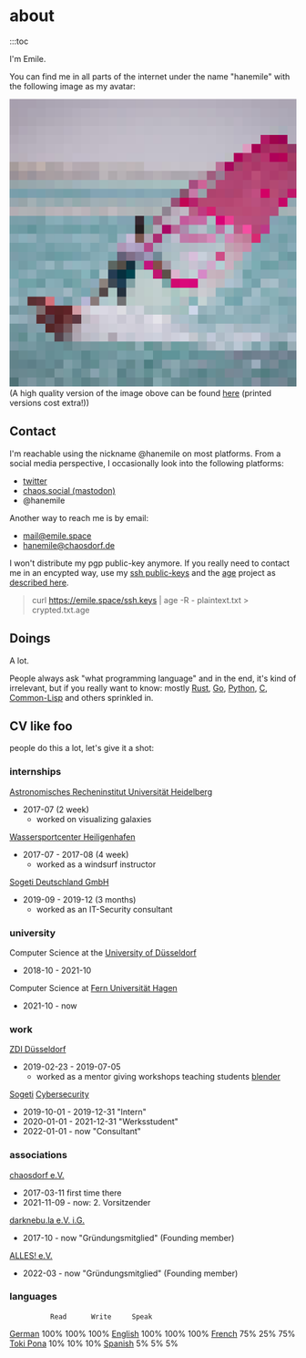 # about

:::toc

I'm Emile.

You can find me in all parts of the internet under the name "hanemile" with the following image as my avatar:

<img src="./profile_pixel.png">
(A high quality version of the image obove can be found <a href="/events/2018/05_egypt/">here</a> (printed versions cost extra!))

## Contact

I'm reachable using the nickname @hanemile on most platforms. From a social media perspective, I occasionally look into the following platforms:

- <a href="https://twitter.com/hanemile">twitter</a>
- <a href="https://chaos.social/@hanemile">chaos.social (mastodon)</a>
- @hanemile

Another way to reach me is by email:

- <a href="mailto:hanemile@emile.space">mail@emile.space</a>
- <a href="mailto:hanemile@chaosdorf.de">hanemile@chaosdorf.de</a>

I won't distribute my pgp public-key anymore. If you really need to contact me in an encypted way, use my <a href="/ssh.keys">ssh public-keys</a> and the <a href="https://github.com/FiloSottile/age">age</a> project as <a href="https://github.com/FiloSottile/age#ssh-keys">described here</a>.

> curl https://emile.space/ssh.keys | age -R - plaintext.txt > crypted.txt.age

## Doings

A lot.

People always ask "what programming language" and in the end, it's kind of irrelevant, but if you really want to know: mostly <a href="https://www.rust-lang.org">Rust</a>, <a href="https://go.dev">Go</a>, <a href="https://www.python.org">Python</a>, <a href="https://en.wikipedia.org/wiki/C_(programming_language)">C</a>, <a href="https://lisp-lang.org">Common-Lisp</a> and others sprinkled in.

## CV like foo

people do this a lot, let's give it a shot:

### internships

<a href="https://www.physi.uni-heidelberg.de">Astronomisches Recheninstitut Universität Heidelberg</a>
  - 2017-07 (2 week)
    - worked on visualizing galaxies

<a href="https://www.wassersportcenter-heiligenhafen.de">Wassersportcenter Heiligenhafen</a>
  - 2017-07 - 2017-08 (4 week)
    - worked as a windsurf instructor

<a href="https://sogeti.de">Sogeti Deutschland GmbH</a>
  - 2019-09 - 2019-12 (3 months)
    - worked as an IT-Security consultant

### university

Computer Science at the <a href="https://hhu.de">University of Düsseldorf</a>
  - 2018-10 - 2021-10

Computer Science at <a href="https://www.fernuni-hagen.de">Fern Universität Hagen</a>
  - 2021-10 - now

### work

<a href="https://www.mint-duesseldorf.de/zdi-in-duesseldorf/">ZDI Düsseldorf</a>
  - 2019-02-23 - 2019-07-05
    - worked as a mentor giving workshops teaching students <a href="https://blender.org">blender</a>

<a href="https://www.sogeti.de">Sogeti</a> <a href="https://www.sogeti.de/dienstleistungen/cybersecurity/">Cybersecurity</a>
  - 2019-10-01 - 2019-12-31   "Intern"
  - 2020-01-01 - 2021-12-31   "Werksstudent"
  - 2022-01-01 - now          "Consultant"

### associations

<a href="https://chaosdorf.de">chaosdorf e.V.</a>
  - 2017-03-11          first time there
  - 2021-11-09 - now:   2. Vorsitzender

<a href="https://darknebu.la">darknebu.la e.V. i.G.</a>
  - 2017-10 - now          "Gründungsmitglied" (Founding member)

<a href="https://github.com/allesctf">ALLES! e.V.</a>
  - 2022-03 - now          "Gründungsmitglied" (Founding member)

### languages

              Read      Write     Speak
<a href="https://en.wikipedia.org/wiki/German_language">German</a>      100%      100%      100%
<a href="https://en.wikipedia.org/wiki/English_language">English</a>     100%      100%      100%
<a href="https://en.wikipedia.org/wiki/French_language">French</a>       75%       25%       75%
<a href="/projects/toki-pona/">Toki Pona</a>    10%       10%       10%
<a href="https://en.wikipedia.org/wiki/Spanish_language">Spanish</a>       5%        5%        5%
